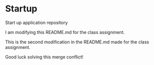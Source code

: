 # Startup
Start up application repository 

I am modifying this README.md for the class assignment.

This is the second modification in the README.md made for the class assignment.

Good luck solving this merge conflict!